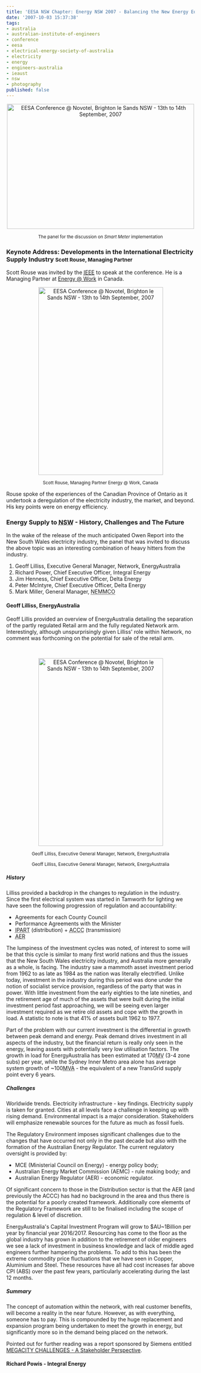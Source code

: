 ```yaml
---
title: 'EESA NSW Chapter: Energy NSW 2007 - Balancing the New Energy Equation'
date: '2007-10-03 15:37:38'
tags:
- australia
- australian-institute-of-engineers
- conference
- eesa
- electrical-energy-society-of-australia
- electricity
- energy
- engineers-australia
- ieaust
- nsw
- photography
published: false
---
```



<p style="text-align: center"><a href="http://www.flickr.com/photos/jufemaiz/1370270125/" title="Photo Sharing"><img src="http://farm2.static.flickr.com/1421/1370270125_687a0d83f3.jpg" alt="EESA Conference @ Novotel, Brighton le Sands NSW - 13th to 14th September, 2007" height="333" width="500" /></a></p>
<p style="text-align: center"><small>The panel for the discussion on <em>Smart Meter</em> implementation</small></p>

<h3>Keynote Address: Developments in the International Electricity Supply Industry <small>Scott Rouse, Managing Partner</small></h3>
Scott Rouse was invited by the <a href="http://www.ieee.org/"><acronym title="Institute of Electrical and Electronics Engineers">IEEE</acronym></a> to speak at the conference. He is a Managing Partner at <a href="http://www.energy-efficiency.com">Energy @ Work</a> in Canada.
<p style="text-align: center"><a href="http://www.flickr.com/photos/jufemaiz/1371160776/" title="Photo Sharing"><img src="http://farm2.static.flickr.com/1235/1371160776_cace6ed009.jpg" alt="EESA Conference @ Novotel, Brighton le Sands NSW - 13th to 14th September, 2007" height="500" width="333" /></a></p>
<p style="text-align: center"><small>Scott Rouse, Managing Partner Energy @ Work, Canada</small></p>
Rouse spoke of the experiences of the Canadian Province of Ontario as it undertook a deregulation of the electricity industry, the market, and beyond. His key points were on energy efficiency.
<h3>Energy Supply to <acronym title="New South Wales">NSW</acronym> - History, Challenges and The Future</h3>
In the wake of the release of the much anticipated Owen Report into the New South Wales electricity industry, the panel that was invited to discuss the above topic was an interesting combination of heavy hitters from the industry.
<ol>
	<li>Geoff Lilliss, Executive General Manager, Network, EnergyAustralia</li>
	<li>Richard Power, Chief Executive Officer, Integral Energy</li>
	<li>Jim Henness, Chief Executive Officer, Delta Energy</li>
	<li>Peter McIntyre, Chief Executive Officer, Delta Energy</li>
	<li>Mark Miller, General Manager, <acronym title="National Electricity Market Management Company">NEMMCO</acronym></li>
</ol>
<h4>Geoff Lilliss, EnergyAustralia</h4>
Geoff Lillis provided an overview of EnergyAustralia detailing the separation of the partly regulated Retail arm and the fully regulated Network arm. Interestingly, although unspurprisingly given Lilliss' role within Network, no comment was forthcoming on the potential for sale of the retail arm.
<p style="text-align: center">&nbsp;</p>
<p style="text-align: center"><a href="http://www.flickr.com/photos/jufemaiz/1370263239/" title="Photo Sharing"><img src="http://farm2.static.flickr.com/1410/1370263239_d603464f99.jpg" alt="EESA Conference @ Novotel, Brighton le Sands NSW - 13th to 14th September, 2007" height="500" width="333" /></a></p>
<p style="text-align: center"><small>Geoff Lilliss, Executive General Manager, Network, EnergyAustralia</small></p>
<p style="text-align: center"><small>Geoff Lilliss, Executive General Manager, Network, EnergyAustralia</small></p>

<h5>History</h5>
Lilliss provided a backdrop in the changes to regulation in the industry. Since the first electrical system was started in Tamworth for lighting we have seen the following progression of regulation and accountability:
<ul>
	<li>Agreements for each County Council</li>
	<li>Performance Agreements with the Minister</li>
	<li><acronym title="Independent Pricing And Regulatory Tribunal">IPART</acronym> (distribution) + <acronym title="Australian Competition and Consumer Commission">ACCC</acronym> (transmission)</li>
	<li><acronym title="Australian Energy Regulator">AER</acronym></li>
</ul>
The lumpiness of the investment cycles was noted, of interest to some will be that this cycle is similar to many first world nations and thus the issues that the New South Wales electricity industry, and Australia more generally as a whole, is facing. The industry saw a mammoth asset investment period from 1962 to as late as 1984 as the nation was literally electrified. Unlike today, investment in the industry during this period was done under the notion of socialist service provision, regardless of the party that was in power. With little investment from the early eighties to the late nineties, and the retirement age of much of the assets that were built during the initial investment period fast approaching, we will be seeing even larger investment required as we retire old assets and cope with the growth in load. A statistic to note is that 41% of assets built 1962 to 1977.

Part of the problem with our current investment is the differential in growth between peak demand and energy. Peak demand drives investment in all aspects of the industry, but the financial return is really only seen in the energy, leaving assets with potentially very low utilisation factors. The growth in load for EnergyAustralia has been estimated at 170<abbr title="Mega Volt">MV</abbr> (3-4 zone subs) per year, while the Sydney Inner Metro area alone has average system growth of ~100<abbr title="Mega Volt-Amp">MVA</abbr> - the equivalent of a new TransGrid supply point every 6 years.
<h5>Challenges</h5>
Worldwide trends. Electricity infrastructure - key findings. Electricity supply is taken for granted. Cities at all levels face a challenge in keeping up with rising demand. Environmental impact is a major consideration. Stakeholders will emphasize renewable sources for the future as much as fossil fuels.

The Regulatory Environment imposes significant challenges due to the changes that have occurred not only in the past decade but also with the formation of the Australian Energy Regulator. The current regulatory oversight is provided by:
<ul>
	<li><acronym>MCE</acronym> (Ministerial Council on Energy) - energy policy body;</li>
	<li><acronym>Australian Energy Market Commission (AEMC)</acronym> - rule making body; and</li>
	<li>Australian Energy Regulator (AER) - economic regulator.</li>
</ul>
Of significant concern to those in the Distribution sector is that the AER (and previously the ACCC) has had no background in the area and thus there is the potential for a poorly created framework. Additionally core elements of the Regulatory Framework are still to be finalised including the scope of regulation &amp; level of discretion.

EnergyAustralia's Capital Investment Program will grow to $AU~1Billion per year by financial year  2016/2017. Resourcing has come to the floor as the global industry has grown in addition to the retirement of older engineers we see a lack of investment in business knowledge and lack of middle aged engineers further hampering the problems. To add to this has been the extreme commodity price fluctuations that we have seen in Copper, Aluminium and Steel. These resources have all had cost increases far above CPI (ABS) over the past few years, particularly accelerating during the last 12 months.
<h5>Summary</h5>
The concept of automation within the network, with real customer benefits, will become a reality in the near future. However, as with everything, someone has to pay. This is compounded by the huge replacement and expansion program being undertaken to meet the growth in energy, but significantly more so in the demand being placed on the network.

Pointed out for further reading was a report sponsored by Siemens entitled <a href="http://www.viewswire.com/index.asp?layout=ebArticleVW3&amp;article_id=1841880969&amp;channel_id=778114477&amp;re&amp;rf=0">MEGACITY CHALLENGES - A Stakeholder Perspective</a>.
<h4>Richard Powis - Integral Energy</h4>
